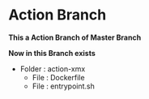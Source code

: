# Action Branch

**This a Action Branch of Master Branch**

**Now in this Branch exists**
- Folder : action-xmx
  + File : Dockerfile
  + File : entrypoint.sh
